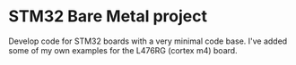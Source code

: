 # STM32 Bare Metal project

Develop code for STM32 boards with a very minimal code base.
I've added some of my own examples for the L476RG (cortex m4) board.
